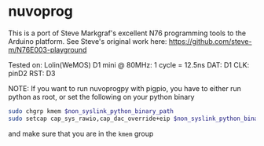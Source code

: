 # nuvoprog

This is a port of Steve Markgraf's excellent N76 programming tools to the Arduino platform.  See Steve's original work here: https://github.com/steve-m/N76E003-playground

Tested on: Lolin(WeMOS) D1 mini @ 80MHz: 1 cycle = 12.5ns
	DAT:   D1
	CLK:   pinD2
	RST:   D3

NOTE: If you want to run nuvoprogpy with pigpio, you have to either run python as root, or set the following on your python binary

```bash
sudo chgrp kmem $non_syslink_python_binary_path
sudo setcap cap_sys_rawio,cap_dac_override+eip $non_syslink_python_binary_path
```
and make sure that you are in the `kmem` group